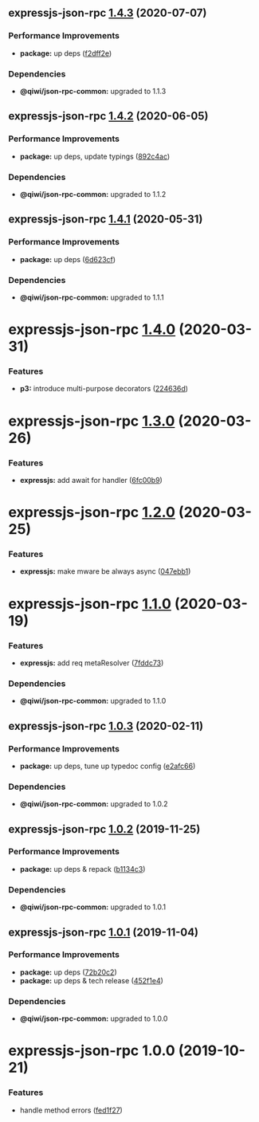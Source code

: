 ## expressjs-json-rpc [1.4.3](https://github.com/qiwi/json-rpc/compare/expressjs-json-rpc@1.4.2...expressjs-json-rpc@1.4.3) (2020-07-07)


### Performance Improvements

* **package:** up deps ([f2dff2e](https://github.com/qiwi/json-rpc/commit/f2dff2e543e3bb074c836c578fe7f770e387ac22))





### Dependencies

* **@qiwi/json-rpc-common:** upgraded to 1.1.3

## expressjs-json-rpc [1.4.2](https://github.com/qiwi/json-rpc/compare/expressjs-json-rpc@1.4.1...expressjs-json-rpc@1.4.2) (2020-06-05)


### Performance Improvements

* **package:** up deps, update typings ([892c4ac](https://github.com/qiwi/json-rpc/commit/892c4aca77f0d9aa6a3131a1bd07274bbd0b6160))





### Dependencies

* **@qiwi/json-rpc-common:** upgraded to 1.1.2

## expressjs-json-rpc [1.4.1](https://github.com/qiwi/json-rpc/compare/expressjs-json-rpc@1.4.0...expressjs-json-rpc@1.4.1) (2020-05-31)


### Performance Improvements

* **package:** up deps ([6d623cf](https://github.com/qiwi/json-rpc/commit/6d623cf73724314557f045ad641573a6d155e2d8))





### Dependencies

* **@qiwi/json-rpc-common:** upgraded to 1.1.1

# expressjs-json-rpc [1.4.0](https://github.com/qiwi/json-rpc/compare/expressjs-json-rpc@1.3.0...expressjs-json-rpc@1.4.0) (2020-03-31)


### Features

* **p3:** introduce multi-purpose decorators ([224636d](https://github.com/qiwi/json-rpc/commit/224636d7f5bd23472d548704a99ec014b61aadd3))

# expressjs-json-rpc [1.3.0](https://github.com/qiwi/json-rpc/compare/expressjs-json-rpc@1.2.0...expressjs-json-rpc@1.3.0) (2020-03-26)


### Features

* **expressjs:** add await for handler ([6fc00b9](https://github.com/qiwi/json-rpc/commit/6fc00b9d40cfcd84ec96ff983030f58a9e617603))

# expressjs-json-rpc [1.2.0](https://github.com/qiwi/json-rpc/compare/expressjs-json-rpc@1.1.0...expressjs-json-rpc@1.2.0) (2020-03-25)


### Features

* **expressjs:** make mware be always async ([047ebb1](https://github.com/qiwi/json-rpc/commit/047ebb12daf0268c914df3ce4f3c9ae2f87a688e))

# expressjs-json-rpc [1.1.0](https://github.com/qiwi/json-rpc/compare/expressjs-json-rpc@1.0.3...expressjs-json-rpc@1.1.0) (2020-03-19)


### Features

* **expressjs:** add req metaResolver ([7fddc73](https://github.com/qiwi/json-rpc/commit/7fddc73d7dbc61509748cd0b0c4029ce7afd6936))





### Dependencies

* **@qiwi/json-rpc-common:** upgraded to 1.1.0

## expressjs-json-rpc [1.0.3](https://github.com/qiwi/json-rpc/compare/expressjs-json-rpc@1.0.2...expressjs-json-rpc@1.0.3) (2020-02-11)


### Performance Improvements

* **package:** up deps, tune up typedoc config ([e2afc66](https://github.com/qiwi/json-rpc/commit/e2afc66460997567f18902467c09161398deb7e1))





### Dependencies

* **@qiwi/json-rpc-common:** upgraded to 1.0.2

## expressjs-json-rpc [1.0.2](https://github.com/qiwi/json-rpc/compare/expressjs-json-rpc@1.0.1...expressjs-json-rpc@1.0.2) (2019-11-25)


### Performance Improvements

* **package:** up deps & repack ([b1134c3](https://github.com/qiwi/json-rpc/commit/b1134c3222a6d45927e542b0c29ee8524723c884))





### Dependencies

* **@qiwi/json-rpc-common:** upgraded to 1.0.1

## expressjs-json-rpc [1.0.1](https://github.com/qiwi/json-rpc/compare/expressjs-json-rpc@1.0.0...expressjs-json-rpc@1.0.1) (2019-11-04)


### Performance Improvements

* **package:** up deps ([72b20c2](https://github.com/qiwi/json-rpc/commit/72b20c2022d0874717e99d92f0ea9344c0573030))
* **package:** up deps & tech release ([452f1e4](https://github.com/qiwi/json-rpc/commit/452f1e4f1f32a4c09a4b55a3d58b7d19e40145c9))





### Dependencies

* **@qiwi/json-rpc-common:** upgraded to 1.0.0

# expressjs-json-rpc 1.0.0 (2019-10-21)


### Features

* handle method errors ([fed1f27](https://github.com/qiwi/json-rpc/commit/fed1f27))
